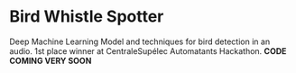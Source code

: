 # Bird Whistle Spotter
Deep Machine Learning Model and techniques for bird detection in an audio. 1st place winner at CentraleSupélec Automatants Hackathon.
**CODE COMING VERY SOON**
